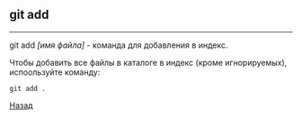 ## git add
---
git add *[имя файла]* - команда для добавления в индекс.

Чтобы добавить все файлы в каталоге в индекс (кроме игнорируемых), испоользуйте команду:

```bash=
git add .
```

[Назад](./readme.md)